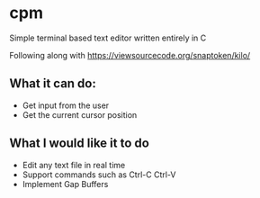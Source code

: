 # cpm
Simple terminal based text editor written entirely in C

Following along with https://viewsourcecode.org/snaptoken/kilo/

## What it can do:
- Get input from the user
- Get the current cursor position

## What I would like it to do
- Edit any text file in real time
- Support commands such as Ctrl-C Ctrl-V
- Implement Gap Buffers

